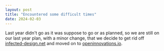 ```yaml
---
layout: post
title: "Encountered some difficult times"
date: 2024-02-03
---
```


Last year didn't go as it was suppose to go or as planned, so we are still on our last year plan, with a minor change, that we decide to get rid off [infected-design.net](https://infected-design.net) and moved on to [openinnovations.io](https://openinnovations.io). 
